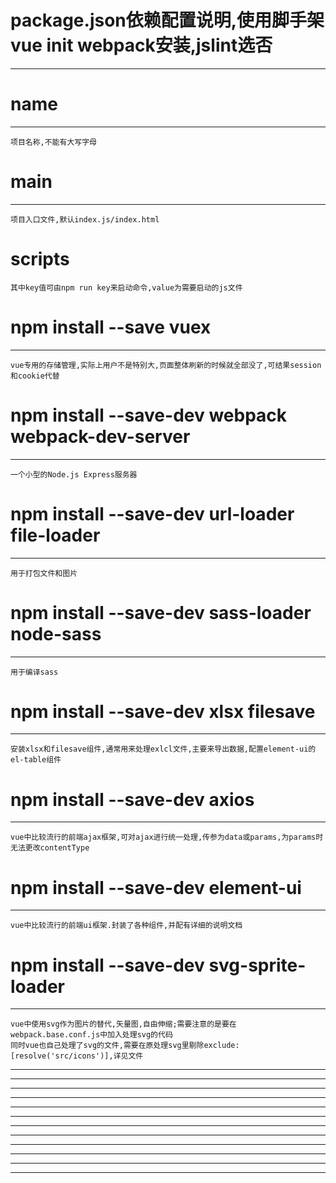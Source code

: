 # package.json依赖配置说明,使用脚手架vue init webpack安装,jslint选否
-------------------------

# name
-------------------------
	项目名称,不能有大写字母

# main
-------------------------
	项目入口文件,默认index.js/index.html

# scripts
	其中key值可由npm run key来启动命令,value为需要启动的js文件

# npm install --save vuex
-------------------------
	vue专用的存储管理,实际上用户不是特别大,页面整体刷新的时候就全部没了,可结果session和cookie代替

# npm install --save-dev webpack webpack-dev-server
-------------------------
	一个小型的Node.js Express服务器

# npm install --save-dev url-loader file-loader
-------------------------
	用于打包文件和图片

# npm install --save-dev sass-loader node-sass
-------------------------
	用于编译sass

# npm install --save-dev xlsx filesave
-------------------------
	安装xlsx和filesave组件,通常用来处理exlcl文件,主要来导出数据,配置element-ui的el-table组件

# npm install --save-dev axios
-------------------------
	vue中比较流行的前端ajax框架,可对ajax进行统一处理,传参为data或params,为params时无法更改contentType

# npm install --save-dev element-ui
-------------------------
	vue中比较流行的前端ui框架.封装了各种组件,并配有详细的说明文档

# npm install --save-dev svg-sprite-loader
-------------------------
	vue中使用svg作为图片的替代,矢量图,自由伸缩;需要注意的是要在webpack.base.conf.js中加入处理svg的代码
	同时vue也自己处理了svg的文件,需要在原处理svg里剔除exclude: [resolve('src/icons')],详见文件

-------------------------
-------------------------
-------------------------
-------------------------
-------------------------
-------------------------
-------------------------
-------------------------
-------------------------
-------------------------
-------------------------
-------------------------
	
